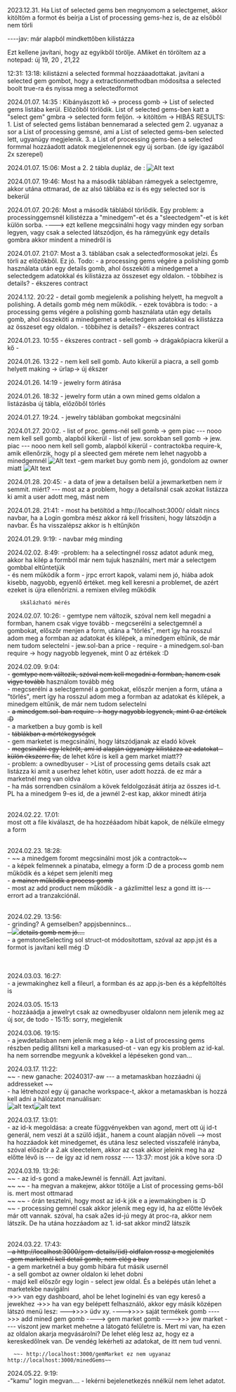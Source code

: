 
2023.12.31.
Ha List of selected gems ben megnyomom a selectgemet, akkor kitöltöm a formot és beírja a List of processing gems-hez is, de az elsőből nem törli

----jav: már alapból mindkettőben kilistázza

Ezt kellene javítani, hogy az egyikből törölje. 
AMiket én töröltem az a notepad: új 19, 20 , 21,22

12:31: 13:18:
kilistázni a selected formmal hozzáaadottakat. 
javítani a selected gem gombot, hogy a extractionmethodban módosítsa a selected boolt true-ra és nyissa meg a selectedformot

2024.01.07. 14:35 :
Kibányászott kő -> process gomb -> List of selected gems listába kerül. Előzőből törlődik.
List of selected gems-ben katt a "select gem" gmbra -> selected form feljön. -> kitöltöm -> HIBÁS RESULTS:
                    1. List of selected gems listában bennemarad a selected gem
                    2. ugyanaz a sor a List of processing gemsné, ami a List of selected gems-ben selected lett, ugyanúgy megjelenik.
                    3. a List of processing gems-ben a selected formmal hozzáadott adatok megjelenennek egy új sorban. (de így igazából 2x szerepel)


2024.01.07. 15:06:
    Most a 2. 2 tábla dupláz, de :
    ![Alt text](image.png)


2024.01.07. 19:46:
    Most ha a második táblában rámegyek a selectgemre, akkor utána ottmarad, de az alsó táblába ez is és egy selected sor is bekerül


2024.01.07. 20:26:
    Most a második táblából törlődik. Egy problem:
        a processinggemsnél kilistézza a "minedgem"-et és a "sleectedgem"-et is két külön sorba.
        ----> ezt kellene megcsinálni hogy vagy minden egy sorban legyen, vagy csak a selected látszódjon, és ha rámegyünk egy details gombra akkor mindent a minedről is 

        
2024.01.07. 21:07:
    Most a 3. táblában csak a selectedformosokat jelzi. És törli az előzőkből. Ez jó.
    Todo:
        - a processing gems végére a polishing gomb használata után egy details gomb, ahol összeköti a minedgemet a selectedgem adatokkal és kilistázza az összeset egy oldalon.
        - többihez is details?
        - ékszeres contract

2024.1.12. 20:22
        - detail gomb megjelenik a polishing helyett, ha megvolt a polishing. A details gomb még nem működik.
        - ezek továbbra is todo:
              - a processing gems végére a polishing gomb használata után egy details gomb, ahol összeköti a minedgemet a selectedgem adatokkal és kilistázza az összeset egy oldalon.
                - többihez is details?
                - ékszeres contract


2024.01.23. 10:55
        - ékszeres contract
        - sell gomb -> drágakőpiacra kikerül a kő
        - 

2024.01.26. 13:22
        - nem kell sell gomb. Auto kikerül a piacra, a sell gomb helyett making -> ürlap-> új ékszer

2024.01.26. 14:19
        - jewelry form átírása

2024.01.26. 18:32
        - jewelry form után a own mined gems oldalon a listázásba új tábla, előzőből törlés


2024.01.27. 19:24.
        - jewelry táblában gombokat megcsinálni

2024.01.27. 20:02.
        - list of proc. gems-nél sell gomb -> gem piac --- nooo nem kell sell gomb, alapból kikerül
        - list of jew. sorokban sell gomb -> jew. piac --- nooo nem kell sell gomb, alapból kikerül
        - contractokba require-k, amik ellenőrzik, hogy pl a sleected gem mérete nem lehet nagyobb a minedgemnél
        ![Alt text](image-1.png)
        -gem market buy gomb nem jó, gondolom az owner miatt
        ![Alt text](image-2.png)

2024.01.28. 20:45:
        - a data of jew a detailsen belül a jewmarketben nem ír semmit. miért?
        --- most az a problem, hogy a detailsnál csak azokat listázza ki amit a user adott meg, mást nem


2024.01.28. 21:41:
        - most ha betöltöd a http://localhost:3000/ oldalt nincs navbar, ha a Login gombra mész akkor rá kell frissíteni, hogy 
                látszódjn a navbar. És ha visszalépsz akkor is h eltűnjkön

2024.01.29. 9:19:
        - navbar még minding

2024.02.02. 8:49:
        -problem: ha a selectingnél rossz adatot adunk meg, akkor ha kilép a formból már nem tujuk használni, mert már a selectgem gombbal eltűntetjük  
        - és nem működik a form - jrpc errort kapok, valami nem jó, hiába adok kisebb, nagyobb, egyenlő értéket. meg kell keresni a problemet, de azért ezeket is újra ellenőrizni. a remixen elvileg működik

        skálázható mérés

2024.02.07. 10:26:
        - gemtype nem változik, szóval nem kell megadni a formban, hanem csak vigye tovább
        - megcserélni a selectgemnél a gombokat, előszőr menjen a form, utána a "törlés", mert így ha rosszul adom meg a formban az adatokat és kilépek, a minedgem eltűnik, de már nem tudom selectelni
        - jew.sol-ban a price - require
        - a minedgem.sol-ban require -> hogy nagyobb legyenek, mint 0 az értékek :D

2024.02.09. 9:04:<br>
        - ~~gemtype nem változik, szóval nem kell megadni a formban, hanem csak vigye tovább~~ használom tovább még <br>
        - megcserélni a selectgemnél a gombokat, előszőr menjen a form, utána a "törlés", mert így ha rosszul adom meg a formban az adatokat és kilépek, a minedgem eltűnik, de már nem tudom selectelni<br>
        - ~~a minedgem.sol-ban require -> hogy nagyobb legyenek, mint 0 az értékek :D~~<br>
        - a marketben a buy gomb is kell<br>
        - ~~táblákban a mértékegységek~~<br>
        - gem marketet is megcsinálni, hogy látszódjanak az eladó kövek<br>
        - ~~megcsinálni egy lekérőt, ami id alapján úgyanúgy kilistázza az adatokat - külön ékszerre fix,~~ de lehet kőre is kell a gem market miatt??<br>
        - problem: a ownedbyuser - >List of processing gems details csak azt listázza ki amit a userhez lehet kötin, user adott hozzá. de ez már a marketnél meg van oldva<br>
        - ha más sorrendben csinálom a kövek feldolgozását átírja az összes id-t. PL ha a minedgem 9-es id, de a jewnél 2-est kap, akkor minedt átírja<br><br>

2024.02.22. 17.01:<br>
        most ott a file kiválaszt, de ha hozzéáadom hibát kapok, de nélküle elmegy a form<br><br>

2024.02.23. 18:28:<br>
        - ~~ a minedgem foromt megcsinálni most jók a contractok~~<br>
        - a képek felmennek a pinataba, elmegy a form :D de a process gomb nem működik és a képet sem jeleníti meg<br>
        - ~~a mainen működik a process gomb~~ <br>
        - most az add product nem működik - a gázlimittel lesz a gond itt is--- errort ad a tranzakciónál.<br><br>

2024.02.29. 13:56:<br>
        - grinding? A gemselben? appjsbennincs...<br>
        ~~- ![ ](image-3.png)details gomb nem jó....<br>~~
        - a gemstoneSelecting sol struct-ot módosítottam, szóval az app.jst és a formot is javítani kell még :D<br><br><br>

2024.03.03. 16:27:<br>
        - a jewmakinghez kell a fileurl, a formban és az app.js-ben és a képfeltöltés is

2024.03.05. 15:13<br>
        - hozzáaádja a jewelryt csak az ownedbyuser oldalonn nem jelenik meg az új sor, de todo
        - 15:15: sorry, megjelenik

2024.03.06. 19:15:<br>
        - a jewdetailsban nem jelenik meg a kép
        - a List of processing gems részben pedig állítsni kell a markasused-ot
        - van egy kis problem az id-kal. ha nem sorrendbe megyunk a kövekkel a lépéseken gond van...

2024.03.17. 11:22: <br>
       ~~ - new ganache: 20240317-aw --- a metamaskban hozzáadni új addresseket ~~<br>
       - ha létrehozol egy új ganache workspace-t, akkor a metamaskban is hozzá kell adni a hálózatot manuálisan:<br>
       ![alt text](image-5.png)![alt text](image-6.png)<br>
       
2024.03.17. 13:01:<br>
        - az id-k megoldása: a create függvényekben van  agond, mert ott új id-t generál, nem veszi át a szülő idját., hanem a count alapján növeli
        --> most ha hozzáadok két minedgemet, és utána lesz selected visszafelé irányba, szóval előszőr a 2.ak sleectelem, akkor az csak akkor jeleink meg ha az előtte lévő is --- de így az id nem  rossz ---- 13:37: most jók a köve sora :D

 2024.03.19. 13:26: <br>
       ~~ - az id-s gond a makeJewnél is fennáll. Azt javítani. <br>~~
    ~~    - ha megvan a makejew, akkor tötölje a List of processing gems-ből is. mert most ottmarad<br>~~
       ~~ - órán tesztelni, hogy most az id-k jók e a jewmakingben is :D<br>~~
        - processing gemnél csak akkor jelenik meg egy id, ha az előtte lévőek már ott vannak. szóval, ha csak  a2es id-jú megy át proc-ra, akkor nem látszik. De ha utána hozzáadom az 1. id-sat akkor mind2 látszik<br><br>

2024.03.22. 17:43: <br>
        ~~- a http://localhost:3000/gem-details/{id} oldfalon rossz a megjelenítés<br>~~
        ~~-gem marketnél kell detail gomb, nem elég a buy<br>~~
        - a gem marketnél a buy gomb hibára fut másik usernél<br>
        - a sell gombot az owner oldalon ki lehet dobni<br>
        - majd kell előszőr egy login - select jew oldal. És a belépés után lehet a marketekbe navigálni<br>
                ->>> van egy dashboard, ahol be lehet loginelni és van egy kereső a jewekhez
                ->>> ha van egy belépett felhasználó, akkor egy másik középen látszó menü lesz:
                        --->>>> üdv xy.
                        ---->>>> saját termékek gomb
                        ---->>> add mined gem gomb
                        ----> gem market gomb
                        ---->>> jew market
                ---- viszont jew market mehetne a látogató felületre is. Mert mi van, ha ezen az oldalon akarja megvásárolni? De lehet elég lesz az, hogy ez a kereskedőlnek van. De vendég lekérheti az adatokat, de itt nem tud venni.
                
      ~~- http://localhost:3000/gemMarket ez nem ugyanaz http://localhost:3000/minedGems~~

2024.05.22. 9:19: <br>
        -"kamu" login megvan....
        - lekérni bejelenetkezés nnélkül nem lehet adatot.
        